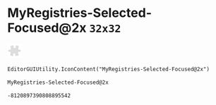 # MyRegistries-Selected-Focused@2x `32x32`
<img src="/img/MyRegistries-Selected-Focused@2x.png" width=32 height=32>

``` CSharp
EditorGUIUtility.IconContent("MyRegistries-Selected-Focused@2x")
```
```
MyRegistries-Selected-Focused@2x
```
```
-8120897390808895542
```
